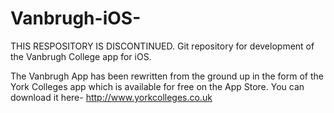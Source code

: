 Vanbrugh-iOS-
=============
THIS RESPOSITORY IS DISCONTINUED.
Git repository for development of the Vanbrugh College app for iOS.

The Vanbrugh App has been rewritten from the ground up in the form of the York Colleges app which is available for free on the App Store.
You can download it here- http://www.yorkcolleges.co.uk

